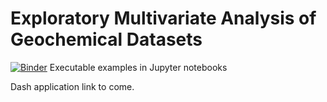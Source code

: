 # Exploratory Multivariate Analysis of Geochemical Datasets

 [![Binder](https://mybinder.org/badge.svg)](https://mybinder.org/v2/gh/morganjwilliams/exploratory-geochemistry/master)    Executable examples in Jupyter notebooks

Dash application link to come.  
